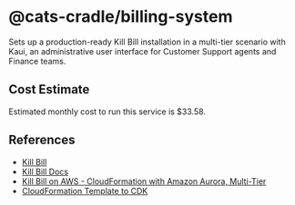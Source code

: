 # @cats-cradle/billing-system

Sets up a production-ready Kill Bill installation in a multi-tier scenario with
Kaui, an administrative user interface for Customer Support agents and Finance
teams.

## Cost Estimate

Estimated monthly cost to run this service is $33.58.

## References

- [Kill Bill](https://killbill.io/overview/)
- [Kill Bill Docs](docs.killbill.io)
- [Kill Bill on AWS - CloudFormation with Amazon Aurora, Multi-Tier](https://aws.amazon.com/marketplace/pp/prodview-nochv5omslmds?sr=0-2&ref_=beagle&applicationId=AWSMPContessa)
- [CloudFormation Template to CDK](https://aws.amazon.com/blogs/developer/migrating-cloudformation-templates-to-the-aws-cloud-development-kit/)
